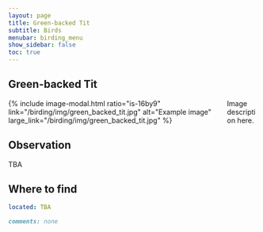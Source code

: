 ```yaml
---
layout: page
title: Green-backed Tit
subtitle: Birds
menubar: birding_menu
show_sidebar: false
toc: true
---
```


## Green-backed Tit

<div class="columns">
<div class="column is-6">
{% include image-modal.html ratio="is-16by9" link="/birding/img/green_backed_tit.jpg" alt="Example image" large_link="/birding/img/green_backed_tit.jpg" %}
</div>
<div class="column is-6">
Image description here.
</div>
</div>

## Observation
TBA

## Where to find
```yaml
located: TBA
```

```markdown
comments: none
```

